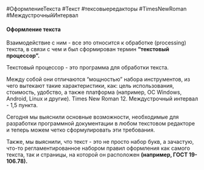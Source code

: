 #ОформлениеТекста #Текст #тексовыередакторы #TimesNewRoman #МеждустрочныйИнтервал 
#### Оформление текста

Взаимодействие с ним - все это относится к обработке (processing) текста, в связи с чем и был сформирован термин **“текстовый процессор”.** 

Текстовый процессор - это программа для обработки текста. 

Между собой они отличаются “мощностью” набора инструментов, из чего вытекают такие характеристики, как: цель использования, стоимость, удобство, а также платформа (например, ОС Windows, Android, Linux и другие). Times New Roman 12. Междустрочный интервал - 1,5 пункта.

Сегодня мы выяснили основные возможности, необходимые для разработки программной документации в любом текстовом редакторе и теперь можем четко сформулировать эти требования. 

Также, мы выяснили, что текст - это не просто набор букв, а зачастую, что-то регламентированное  набором правил оформления как самого текста, так и страницы, на которой он расположен **(например, ГОСТ 19-106.78).**